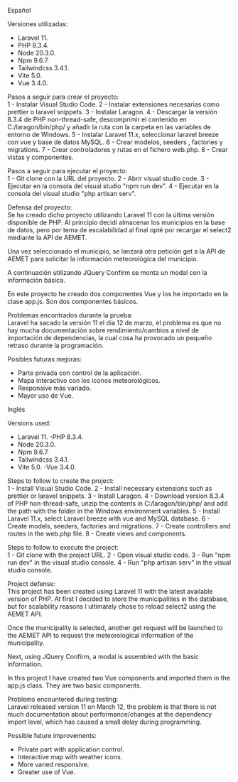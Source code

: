 
Español

Versiones utilizadas:
- Laravel 11.
- PHP 8.3.4.
- Node 20.3.0.
- Npm 9.6.7.
- Tailwindcss 3.4.1.
- Vite 5.0.
- Vue 3.4.0.

Pasos a seguir para crear el proyecto:<br>
1 - Instalar Visual Studio Code.
2 - Instalar extensiones necesarias como prettier o laravel snippets.
3 - Instalar Laragon.
4 - Descargar la versión 8.3.4 de PHP non-thread-safe, descomprimir el contenido en C:/laragon/bin/php/ y añadir la ruta con la carpeta en las variables de entorno de Windows.
5 - Instalar Laravel 11.x, seleccionar laravel breeze con vue y base de datos MySQL.
6 - Crear modelos, seeders , factories y migrations.
7 - Crear controladores y rutas en el fichero web.php.
8 - Crear vistas y componentes.

Pasos a seguir para ejecutar el proyecto:<br>
1 - Git clone con la URL del proyecto.
2 - Abrir visual studio code.
3 - Ejecutar en la consola del visual studio "npm run dev".
4 - Ejecutar en la consola del visual studio "php artisan serv".

Defensa del proyecto:<br>
Se ha creado dicho proyecto utilizando Laravel 11 con la última versión disponible de PHP. Al principio decidí almacenar los municipios en la base de datos, pero por tema de escalabilidad al final opté por recargar el select2 mediante la API de AEMET.

Una vez seleccionado el municipio, se lanzará otra petición get a la API de AEMET para solicitar la información meteorológica del municipio.

A continuación utilizando JQuery Confirm se monta un modal con la información básica.

En este proyecto he creado dos componentes Vue y los he importado en la clase app.js. Son dos componentes básicos.

Problemas encontrados durante la prueba:<br>
Laravel ha sacado la versión 11 el día 12 de marzo, el problema es que no hay mucha documentación sobre rendimiento/cambios a nivel de importación de dependencias, la cual cosa ha provocado un pequeño retraso durante la programación.

Posibles futuras mejoras:<br>
- Parte privada con control de la aplicación.
- Mapa interactivo con los iconos meteorológicos.
- Responsive más variado.
- Mayor uso de Vue.

Inglés

Versions used:<br>
- Laravel 11.
-PHP 8.3.4.
- Node 20.3.0.
- Npm 9.6.7.
- Tailwindcss 3.4.1.
- Vite 5.0.
-Vue 3.4.0.

Steps to follow to create the project:<br>
1 - Install Visual Studio Code.
2 - Install necessary extensions such as prettier or laravel snippets.
3 - Install Laragon.
4 - Download version 8.3.4 of PHP non-thread-safe, unzip the contents in C:/laragon/bin/php/ and add the path with the folder in the Windows environment variables.
5 - Install Laravel 11.x, select Laravel breeze with vue and MySQL database.
6 - Create models, seeders, factories and migrations.
7 - Create controllers and routes in the web.php file.
8 - Create views and components.

Steps to follow to execute the project:<br>
1 - Git clone with the project URL.
2 - Open visual studio code.
3 - Run "npm run dev" in the visual studio console.
4 - Run "php artisan serv" in the visual studio console.

Project defense:<br>
This project has been created using Laravel 11 with the latest available version of PHP. At first I decided to store the municipalities in the database, but for scalability reasons I ultimately chose to reload select2 using the AEMET API.

Once the municipality is selected, another get request will be launched to the AEMET API to request the meteorological information of the municipality.

Next, using JQuery Confirm, a modal is assembled with the basic information.

In this project I have created two Vue components and imported them in the app.js class. They are two basic components.

Problems encountered during testing:<br>
Laravel released version 11 on March 12, the problem is that there is not much documentation about performance/changes at the dependency import level, which has caused a small delay during programming.

Possible future improvements:<br>
- Private part with application control.
- Interactive map with weather icons.
- More varied responsive.
- Greater use of Vue.
